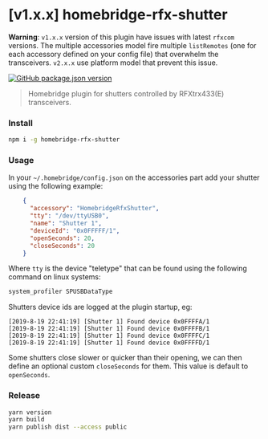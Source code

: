 # [v1.x.x] homebridge-rfx-shutter

**Warning**: `v1.x.x` version of this plugin have issues with latest `rfxcom` versions. The multiple accessories model fire multiple `listRemotes` (one for each accessory defined on your config file) that overwhelm the transceivers. `v2.x.x` use platform model that prevent this issue.

[![GitHub package.json version](https://img.shields.io/github/package-json/v/howm/homebridge-rfx-shutter)](https://www.npmjs.com/package/homebridge-rfx-shutter)

> Homebridge plugin for shutters controlled by RFXtrx433(E) transceivers.

### Install

```bash
npm i -g homebridge-rfx-shutter
```

### Usage

In your `~/.homebridge/config.json` on the accessories part add your shutter using the following example:

```json
    {
      "accessory": "HomebridgeRfxShutter",
      "tty": "/dev/ttyUSB0",
      "name": "Shutter 1",
      "deviceId": "0x0FFFFF/1",
      "openSeconds": 20,
      "closeSeconds": 20
    }
```

Where `tty` is the device "teletype" that can be found using the following command on linux systems:

```bash
system_profiler SPUSBDataType
```

Shutters device ids are logged at the plugin startup, eg:

```text
[2019-8-19 22:41:19] [Shutter 1] Found device 0x0FFFFA/1
[2019-8-19 22:41:19] [Shutter 1] Found device 0x0FFFFB/1
[2019-8-19 22:41:19] [Shutter 1] Found device 0x0FFFFC/1
[2019-8-19 22:41:19] [Shutter 1] Found device 0x0FFFFD/1
```

Some shutters close slower or quicker than their opening, we can then define an optional custom `closeSeconds` for them. This value is default to `openSeconds`.

### Release

```bash
yarn version
yarn build
yarn publish dist --access public
```
